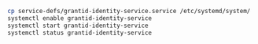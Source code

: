 ﻿```sh
cp service-defs/grantid-identity-service.service /etc/systemd/system/
systemctl enable grantid-identity-service
systemctl start grantid-identity-service
systemctl status grantid-identity-service
```
